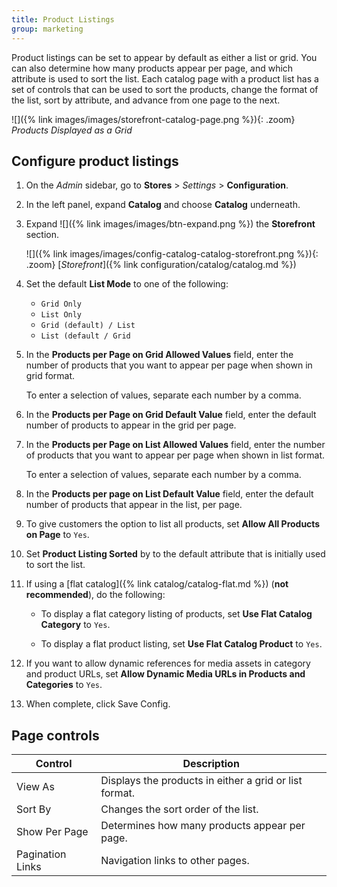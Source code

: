 ```yaml
---
title: Product Listings
group: marketing
---
```


Product listings can be set to appear by default as either a list or grid. You can also determine how many products appear per page, and which attribute is used to sort the list. Each catalog page with a product list has a set of controls that can be used to sort the products, change the format of the list, sort by attribute, and advance from one page to the next.

![]({% link images/images/storefront-catalog-page.png %}){: .zoom}
_Products Displayed as a Grid_

## Configure product listings

1. On the _Admin_ sidebar, go to **Stores** > _Settings_ > **Configuration**.

1. In the left panel, expand **Catalog** and choose **Catalog** underneath.

1. Expand ![]({% link images/images/btn-expand.png %}) the **Storefront** section.

   ![]({% link images/images/config-catalog-catalog-storefront.png %}){: .zoom}
   [_Storefront_]({% link configuration/catalog/catalog.md %})

1. Set the default **List Mode** to one of the following:

    - `Grid Only`
    - `List Only`
    - `Grid (default) / List`
    - `List (default / Grid`

1. In the **Products per Page on Grid Allowed Values** field, enter the number of products that you want to appear per page when shown in grid format.

   To enter a selection of values, separate each number by a comma.

1. In the **Products per Page on Grid Default Value** field, enter the default number of products to appear in the grid per page.

1. In the **Products per Page on List Allowed Values** field, enter the number of products that you want to appear per page when shown in list format.

   To enter a selection of values, separate each number by a comma.

1. In the **Products per page on List Default Value** field, enter the default number of products that appear in the list, per page.

1. To give customers the option to list all products, set **Allow All Products on Page** to `Yes`.

1. Set **Product Listing Sorted** by to the default attribute that is initially used to sort the list.

1. If using a [flat catalog]({% link catalog/catalog-flat.md %}) (**not recommended**), do the following:

   - To display a flat category listing of products, set **Use Flat Catalog Category** to `Yes`.

   - To display a flat product listing, set **Use Flat Catalog Product** to `Yes`.

1. If you want to allow dynamic references for media assets in category and product URLs, set **Allow Dynamic Media URLs in Products and Categories** to `Yes`.

1. When complete, click <span class="btn">Save Config</span>.

## Page controls

|Control|Description|
|--- |--- |
|View As|Displays the products  in either a grid or list format.|
|Sort By|Changes the sort order of the list.|
|Show Per Page|Determines how many products appear per page.|
|Pagination Links|Navigation links to other pages.|
